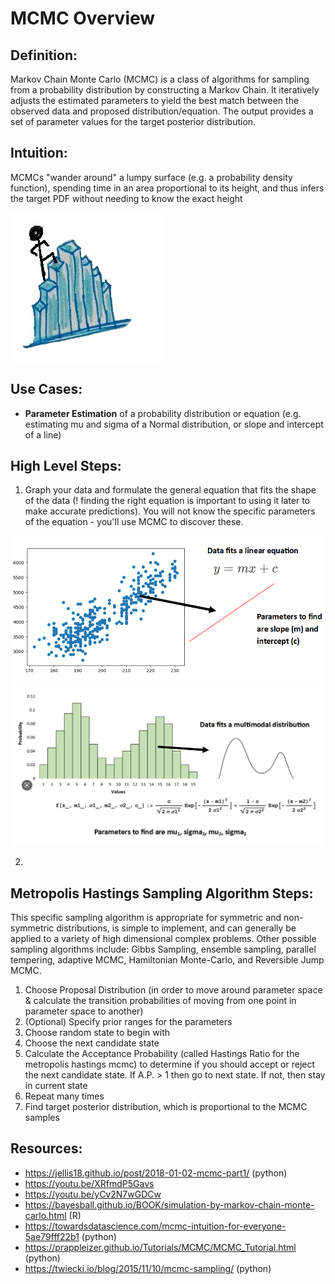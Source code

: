 # MCMC Overview

## Definition:
Markov Chain Monte Carlo (MCMC) is a class of algorithms for sampling from a probability distribution by constructing a Markov Chain. It iteratively adjusts the estimated parameters to yield the best match between the observed data and proposed distribution/equation. The output provides a set of parameter values for the target posterior distribution.

## Intuition:
MCMCs "wander around" a lumpy surface (e.g. a probability density function), spending time in an area proportional to its height, and thus infers the target PDF without needing to know the exact height

![This is an image of a person "wandering around" a lumpy surface (e.g. a probability density function)](mcmc_graphic.jpg)

## Use Cases:
- **Parameter Estimation** of a probability distribution or equation (e.g. estimating mu and sigma of a Normal distribution, or slope and intercept of a line)

## High Level Steps:
1. Graph your data and formulate the general equation that fits the shape of the data (! finding the right equation is important to using it later to make accurate predictions). You will not know the specific parameters of the equation - you'll use MCMC to discover these.

![This is an image of a scatter plot with a linear trend](linear_ex.PNG)
![This is an image of a distribution plot with a bimodal bell curve shape](multimodal_ex.PNG)

2. 



## Metropolis Hastings Sampling Algorithm Steps:
This specific sampling algorithm is appropriate for symmetric and non-symmetric distributions, is simple to implement, and can generally be applied to a variety of high dimensional complex problems. Other possible sampling algorithms include: Gibbs Sampling, ensemble sampling, parallel tempering, adaptive MCMC, Hamiltonian Monte-Carlo, and Reversible Jump MCMC. 

1. Choose Proposal Distribution (in order to move around parameter space & calculate the transition probabilities of moving from one point in parameter space to another)
2. (Optional) Specify prior ranges for the parameters
3. Choose random state to begin with
4. Choose the next candidate state
5. Calculate the Acceptance Probability (called Hastings Ratio for the metropolis hastings mcmc) to determine if you should accept or reject the next candidate state. If A.P. > 1 then go to next state. If not, then stay in current state
6. Repeat many times
7. Find target posterior distribution, which is proportional to the MCMC samples


## Resources:
- https://jellis18.github.io/post/2018-01-02-mcmc-part1/ (python)
- https://youtu.be/XRfmdP5Gavs
- https://youtu.be/yCv2N7wGDCw
- https://bayesball.github.io/BOOK/simulation-by-markov-chain-monte-carlo.html (R)
- https://towardsdatascience.com/mcmc-intuition-for-everyone-5ae79fff22b1 (python)
- https://prappleizer.github.io/Tutorials/MCMC/MCMC_Tutorial.html (python)
- https://twiecki.io/blog/2015/11/10/mcmc-sampling/ (python)
